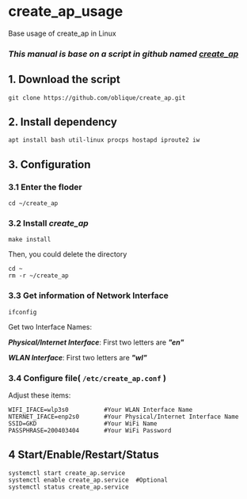 # create_ap_usage
Base usage of create_ap in Linux

### ***This manual is base on a script in github named [create_ap](https://github.com/oblique/create_ap)***

## 1. Download the script

```
git clone https://github.com/oblique/create_ap.git
```

## 2. Install dependency

```
apt install bash util-linux procps hostapd iproute2 iw
```

## 3. Configuration

### 3.1 Enter the floder
```
cd ~/create_ap
```

### 3.2 Install ***create_ap***

```
make install
```

Then, you could delete the directory

```
cd ~
rm -r ~/create_ap
```

### 3.3 Get information of Network Interface

```
ifconfig
```

Get two Interface Names:

***Physical/Internet Interface***: First two letters are ***"en"***

***WLAN Interface***: First two letters are ***"wl"***

### 3.4 Configure file( `/etc/create_ap.conf` )


Adjust these items:

```
WIFI_IFACE=wlp3s0          #Your WLAN Interface Name
NTERNET_IFACE=enp2s0       #Your Physical/Internet Interface Name
SSID=GKD                   #Your WiFi Name
PASSPHRASE=200403404       #Your WiFi Password
```

## 4 Start/Enable/Restart/Status
```
systemctl start create_ap.service
systemctl enable create_ap.service  #Optional
systemctl status create_ap.service
```
